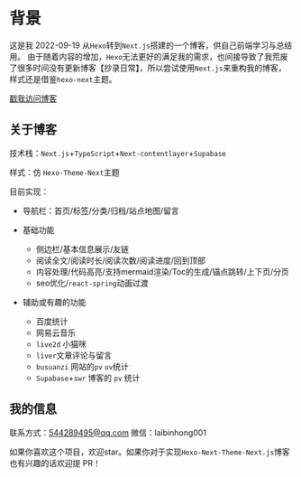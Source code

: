 # 背景
这是我 2022-09-19 从`Hexo`转到`Next.js`搭建的一个博客，供自己前端学习与总结用。
由于随着内容的增加，`Hexo`无法更好的满足我的需求，也间接导致了我荒废了很多时间没有更新博客【抄录日常】，所以尝试使用`Next.js`来重构我的博客，样式还是借鉴`hexo-next`主题。

[戳我访问博客](https://laibh.com)

## 关于博客

技术栈：`Next.js`+`TypeScript`+`Next-contentlayer`+`Supabase`

样式：仿 `Hexo-Theme-Next`主题

目前实现：

- 导航栏：首页/标签/分类/归档/站点地图/留言
- 基础功能
  - 侧边栏/基本信息展示/友链
  - 阅读全文/阅读时长/阅读次数/阅读进度/回到顶部
  - 内容处理/代码高亮/支持mermaid渲染/Toc的生成/锚点跳转/上下页/分页
  - seo优化/`react-spring`动画过渡

- 辅助或有趣的功能
  - 百度统计
  - 网易云音乐
  - `live2d` 小猫咪
  - `liver`文章评论与留言
  - `busuanzi` 网站的`pv` `uv`统计
  - `Supabase`+`swr` 博客的 `pv` 统计


## 我的信息
联系方式：544289495@qq.com
微信：laibinhong001

如果你喜欢这个项目，欢迎star。如果你对于实现`Hexo-Next-Theme-Next.js`博客也有兴趣的话欢迎提 PR！
